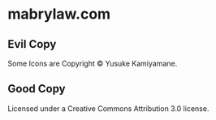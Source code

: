 mabrylaw.com
===

Evil Copy
---------

Some Icons are Copyright © Yusuke Kamiyamane. 

Good Copy
---------

Licensed under a Creative Commons Attribution 3.0 license.





